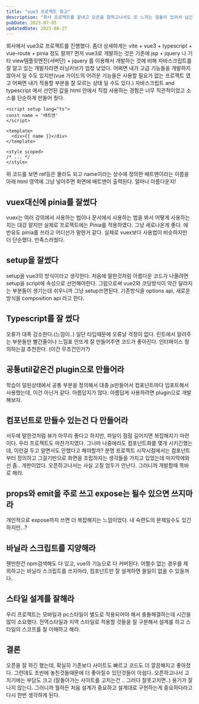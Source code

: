 ```yaml
---
title: "vue3 프로젝트 회고"
description: "회사 프로젝트를 끝내고 오픈을 잘하고나서도 또 느끼는 점들이 있어서 남긴다."
pubDate: 2023-07-05
updatedDate: 2023-08-27
---
```


회사에서 vue3로 프로젝트를 진행했다. 좀더 상세하게는 vite + vue3 + typescript + vue-route + pinia 정도 랄까? 먼저 vue3로 개발하는 것은 기존에 jsp + jquery 나 기타 view템플릿엔진(서버단) + jquery 를 이용해서 개발하는 것에 비해 자바스크립트를 잘 알고 있는 개발자라면 러닝커브가 엄청 낮았다. 어쩌면 내가 고급 기능들을 개발하지 않아서 일 수도 있지만(vue 가이드의 어려운 기능들은 사용할 필요가 없는 프로젝트 였고 어쩌면 내가 적용할 부분을 잘 모르는 상태 일 수도 있다.) 자바스크립트 and typescript 에서 선언된 값을 html 안에서 직접 사용하는 경험은 너무 직관적이었고 소스를 단순하게 만들어 줬다.

```vue
<script setup lang="ts">
const name = '배트맨'
</script>

<template>
  <div>{{ name }}</div>
</template>

<style scoped>
/* ... */
</style>
```

위 코드를 보면 ref등은 몰라도 되고 name이라는 상수에 정의한 배트맨이라는 이름을 아래 html 영역에 그냥 넣어주면 화면에 배트맨이 출력된다. 얼마나 아름다운지!

## vuex대신에 pinia를 잘썼다

vuex는 여러 강의에서 사용하는 법이나 문서에서 사용하는 법을 봐서 어떻게 사용하는지는 대강 알지만 실제로 프로젝트에는 Pinia를 적용하였다. 그냥 새로나온게 좋다. 에반유도 pinia를 쓰라고 어디선가 말한거 같다. 실제로 vuex보다 사용법이 비슷하지만 더 단순했다. 만족스러웠다.

## setup을 잘썼다

setup을 vue3의 방식이라고 생각한다. 처음에 말한것처럼 아름다운 코드가 나올려면 setup을 script에 속성으로 선언해야한다. 그럼으로써 vue2와 코딩방식이 약간 달라지는 부분들이 생기는데 쉬우니까 그냥 setup쓰면된다. 기존방식을 options api, 새로운방식을 composition api 라고 한다.

## Typescript를 잘 썼다

오류가 대폭 감소한다.(느낌이..) 일단 타입때문에 오류날 걱정이 없다. 린트에서 알려주는 부분들만 빨간줄이나 느낌표 안뜨게 잘 만들어주면 코드가 좋아진다. 인터페이스 정의하는걸 추천한다. (이건 무조건인가?)

## 공통util같은건 plugin으로 만들어라

학습이 덜된상태에서 공통 부분을 정의해서 대충 js만들어서 컴포넌트마다 임포트해서 사용했는데, 이건 아닌거 같다. 아름답지가 않다. 아름답게 사용하려면 plugin으로 개발해보자.

## 컴포넌트로 만들수 있는건 다 만들어라

서두에 말한것처럼 뷰가 아무리 좋다고 하지만, 파일이 점점 길어지면 복잡해지기 마련이다. 우리 프로젝트도 마찬가지였다. 그나마 나중에라도 컴포넌트화를 몇개 시키긴했는데, 이런걸 두고 알면서도 안했다고 해야할까? 분명 프로젝트 시작시점에서는 컴포넌트부터 정의하고 그걸기반으로 화면을 조립하자는 생각들을 가지고 있었는데 마지막에와선 좀.. 개판이었다. 오픈하고나서는 사실 고칠 엄두가 안난다. 그러니까 개발할때 똑바로 해라.

## props와 emit을 주로 쓰고 expose는 될수 있으면 쓰지마라

개인적으로 expose까지 쓰면 더 복잡해지는 느낌이었다. 내 숙련도의 문제일수도 있긴하지만…?

## 바닐라 스크립트를 지양해라

웬만한건 npm검색해도 다 있고, vue의 기능으로 다 커버된다. 어쩔수 없는 경우를 제외하고는 바닐라 스크립트를 쓰지마라, 컴포넌트만 잘 설계하면 쓸일이 없을 수 있을꺼다.

## 스타일 설계를 잘해라

우리 프로젝트는 모바일과 pc스타일이 별도로 적용되어야 해서 충돌해결하는데 시간을 많이 소요했다. 전역스타일과 지역 스타일로 적용할 것들을 잘 구분해서 설계를 하고 스타일의 스코프를 잘 이해하고 해라.

## 결론

오픈을 잘 하긴 했는데, 확실히 기존보다 사이트도 빠르고 코드도 더 깔끔해지고 좋아졌다. 그런데도 초반에 놓친것들때문에 더 좋아질수 있던것들이 아쉽다. 오픈하고나서 고치기에는 부담도 크고 (잘돌아가는 사이트를 고치는건 .. 그러다 잘못고치면..) 용기가 잘 나지 않는다. 그러니까 뭘하든 처음 설계가 중요하고 설계대로 구현하는게 중요하다라고 다시 한번 생각하게 된다.